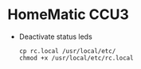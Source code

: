 # HomeMatic CCU3

- Deactivate status leds

  ``` shell
  cp rc.local /usr/local/etc/
  chmod +x /usr/local/etc/rc.local
  ```
